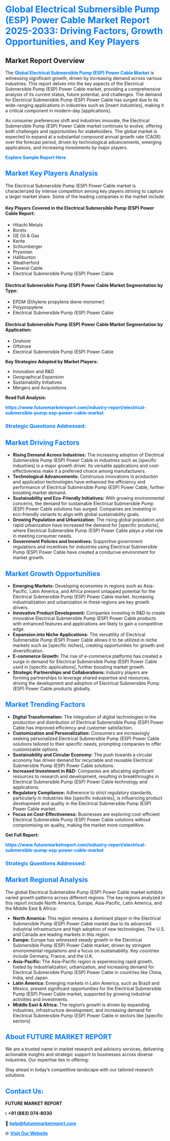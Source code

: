 <h1 style="color: #007BFF;">Global Electrical Submersible Pump (ESP) Power Cable Market Report 2025-2033: Driving Factors, Growth Opportunities, and Key Players</h1>

<section id="overview">
<h2>Market Report Overview</h2>
<p>The <a href="https://www.futuremarketreport.com/industry-report/electrical-submersible-pump-esp-power-cable-market" style="color: #007BFF; text-decoration: none;"><strong>Global Electrical Submersible Pump (ESP) Power Cable Market</strong></a> is witnessing significant growth, driven by increasing demand across various industries. This report delves into the key aspects of the Electrical Submersible Pump (ESP) Power Cable market, providing a comprehensive analysis of its current status, future potential, and challenges. The demand for Electrical Submersible Pump (ESP) Power Cable has surged due to its wide-ranging applications in industries such as [insert industries], making it a critical component in modern-day [applications].</p>
<p>As consumer preferences shift and industries innovate, the Electrical Submersible Pump (ESP) Power Cable market continues to evolve, offering both challenges and opportunities for stakeholders. The global market is expected to expand at a substantial compound annual growth rate (CAGR) over the forecast period, driven by technological advancements, emerging applications, and increasing investments by major players.</p>
</section>

<section id="overview">
<p><a href="https://www.futuremarketreport.com/request-sample/reportId=108480" style="color: #007BFF; text-decoration: none;"><strong>Explore Sample Report Here</strong></a></p>
</section>

<section id="key-players">
<h2 style="color: #007BFF;">Market Key Players Analysis</h2>
<p>The Electrical Submersible Pump (ESP) Power Cable market is characterized by intense competition among key players striving to capture a larger market share. Some of the leading companies in the market include:</p>
<h4>Key Players Covered in the Electrical Submersible Pump (ESP) Power Cable Report:</h4>
<ul><li>Hitachi Metals</li><li>Borets</li><li>GE Oil &amp; Gas</li><li>Kerite</li><li>Schlumberger</li><li>Prysmian</li><li>Halliburton</li><li>Weatherford</li><li>General Cable</li><li>Electrical Submersible Pump (ESP) Power Cable</li></ul>
<h4>Electrical Submersible Pump (ESP) Power Cable Market Segmentation by Type:</h4>
<ul><li>EPDM (Ethylene propylene diene monomer)</li><li>Polypropylene</li><li>Electrical Submersible Pump (ESP) Power Cable</li></ul>

<h4>Electrical Submersible Pump (ESP) Power Cable Market Segmentation by Application:</h4>
<ul><li>Onshore</li><li>Offshore</li><li>Electrical Submersible Pump (ESP) Power Cable</li></ul>
<p><strong>Key Strategies Adopted by Market Players:</strong></p>
<ul>
<li>Innovation and R&D</li>
<li>Geographical Expansion</li>
<li>Sustainability Initiatives</li>
<li>Mergers and Acquisitions</li>
</ul>
</section>

<section>
<p><strong>Read Full Analysis: </strong></p><a href="https://www.futuremarketreport.com/industry-report/electrical-submersible-pump-esp-power-cable-market" style="color: #007BFF; text-decoration: none;"><strong>https://www.futuremarketreport.com/industry-report/electrical-submersible-pump-esp-power-cable-market</strong></a>
<h3 style="color: #007BFF;">Strategic Questions Addressed:</h3>
</section>

<section id="driving-factors">
<h2 style="color: #007BFF;">Market Driving Factors</h2>
<ul>
<li><strong>Rising Demand Across Industries:</strong> The increasing adoption of Electrical Submersible Pump (ESP) Power Cable in industries such as [specific industries] is a major growth driver. Its versatile applications and cost-effectiveness make it a preferred choice among manufacturers.</li>
<li><strong>Technological Advancements:</strong> Continuous innovations in production and application technologies have enhanced the efficiency and performance of Electrical Submersible Pump (ESP) Power Cable, further boosting market demand.</li>
<li><strong>Sustainability and Eco-Friendly Initiatives:</strong> With growing environmental concerns, the demand for sustainable Electrical Submersible Pump (ESP) Power Cable solutions has surged. Companies are investing in eco-friendly variants to align with global sustainability goals.</li>
<li><strong>Growing Population and Urbanization:</strong> The rising global population and rapid urbanization have increased the demand for [specific products], where Electrical Submersible Pump (ESP) Power Cable plays a vital role in meeting consumer needs.</li>
<li><strong>Government Policies and Incentives:</strong> Supportive government regulations and incentives for industries using Electrical Submersible Pump (ESP) Power Cable have created a conducive environment for market growth.</li>
</ul>
</section>

<section id="growth-opportunities">
<h2 style="color: #007BFF;">Market Growth Opportunities</h2>
<ul>
<li><strong>Emerging Markets:</strong> Developing economies in regions such as Asia-Pacific, Latin America, and Africa present untapped potential for the Electrical Submersible Pump (ESP) Power Cable market. Increasing industrialization and urbanization in these regions are key growth drivers.</li>
<li><strong>Innovative Product Development:</strong> Companies investing in R&D to create innovative Electrical Submersible Pump (ESP) Power Cable products with enhanced features and applications are likely to gain a competitive edge.</li>
<li><strong>Expansion into Niche Applications:</strong> The versatility of Electrical Submersible Pump (ESP) Power Cable allows it to be utilized in niche markets such as [specific niches], creating opportunities for growth and diversification.</li>
<li><strong>E-commerce Growth:</strong> The rise of e-commerce platforms has created a surge in demand for Electrical Submersible Pump (ESP) Power Cable used in [specific applications], further boosting market growth.</li>
<li><strong>Strategic Partnerships and Collaborations:</strong> Industry players are forming partnerships to leverage shared expertise and resources, driving the development and adoption of Electrical Submersible Pump (ESP) Power Cable products globally.</li>
</ul>
</section>

<section id="trending-factors">
<h2 style="color: #007BFF;">Market Trending Factors</h2>
<ul>
<li><strong>Digital Transformation:</strong> The integration of digital technologies in the production and distribution of Electrical Submersible Pump (ESP) Power Cable has improved efficiency and customer satisfaction.</li>
<li><strong>Customization and Personalization:</strong> Consumers are increasingly seeking personalized Electrical Submersible Pump (ESP) Power Cable solutions tailored to their specific needs, prompting companies to offer customizable options.</li>
<li><strong>Sustainability and Circular Economy:</strong> The push towards a circular economy has driven demand for recyclable and reusable Electrical Submersible Pump (ESP) Power Cable solutions.</li>
<li><strong>Increased Investment in R&D:</strong> Companies are allocating significant resources to research and development, resulting in breakthroughs in Electrical Submersible Pump (ESP) Power Cable technology and applications.</li>
<li><strong>Regulatory Compliance:</strong> Adherence to strict regulatory standards, particularly in industries like [specific industries], is influencing product development and quality in the Electrical Submersible Pump (ESP) Power Cable market.</li>
<li><strong>Focus on Cost-Effectiveness:</strong> Businesses are exploring cost-efficient Electrical Submersible Pump (ESP) Power Cable solutions without compromising on quality, making the market more competitive.</li>
</ul>
</section>

<section>
<p><strong>Get Full Report: </strong></p><a href="https://www.futuremarketreport.com/industry-report/electrical-submersible-pump-esp-power-cable-market" style="color: #007BFF; text-decoration: none;"><strong>https://www.futuremarketreport.com/industry-report/electrical-submersible-pump-esp-power-cable-market</strong></a>
<h3 style="color: #007BFF;">Strategic Questions Addressed:</h3>
</section>


<section id="regional-analysis">
<h2 style="color: #007BFF;">Market Regional Analysis</h2>
<p>The global Electrical Submersible Pump (ESP) Power Cable market exhibits varied growth patterns across different regions. The key regions analyzed in this report include North America, Europe, Asia-Pacific, Latin America, and the Middle East & Africa:</p>
<ul>
<li><strong>North America:</strong> This region remains a dominant player in the Electrical Submersible Pump (ESP) Power Cable market due to its advanced industrial infrastructure and high adoption of new technologies. The U.S. and Canada are leading markets in this region.</li>
<li><strong>Europe:</strong> Europe has witnessed steady growth in the Electrical Submersible Pump (ESP) Power Cable market, driven by stringent environmental regulations and a focus on sustainability. Key countries include Germany, France, and the U.K.</li>
<li><strong>Asia-Pacific:</strong> The Asia-Pacific region is experiencing rapid growth, fueled by industrialization, urbanization, and increasing demand for Electrical Submersible Pump (ESP) Power Cable in countries like China, India, and Japan.</li>
<li><strong>Latin America:</strong> Emerging markets in Latin America, such as Brazil and Mexico, present significant opportunities for the Electrical Submersible Pump (ESP) Power Cable market, supported by growing industrial activities and investments.</li>
<li><strong>Middle East & Africa:</strong> The region’s growth is driven by expanding industries, infrastructure development, and increasing demand for Electrical Submersible Pump (ESP) Power Cable in sectors like [specific sectors].</li>
</ul>
</section>

<footer>
<h2 style="color: #007BFF;">About FUTURE MARKET REPORT</h2>
<p>We are a trusted name in market research and advisory services, delivering actionable insights and strategic support to businesses across diverse industries. Our expertise lies in offering:</p>

<p>Stay ahead in today’s competitive landscape with our tailored research solutions.</p>

<h2 style="color: #007BFF;">Contact Us:</h2>
<p><strong>FUTURE MARKET REPORT</strong></p>
<p>📞 <strong>+91 (883) 074-8030</strong></p>
<p>📧 <strong><a href="mailto:help@futuremarketreport.com" style="color: #007BFF;">help@futuremarketreport.com</a></strong></p>
<p>🌐 <strong><a href="https://www.futuremarketreport.com/" style="color: #007BFF;">Visit Our Website</a></strong></p>
</footer>